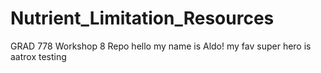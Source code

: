 # Nutrient_Limitation_Resources
GRAD 778 Workshop 8 Repo
hello my name is Aldo! my fav super hero is aatrox
testing
